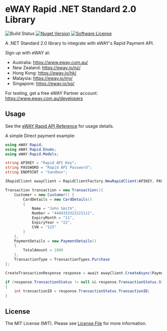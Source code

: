 eWAY Rapid .NET Standard 2.0 Library
========
![Build Status](https://ci.appveyor.com/api/projects/status/github/visualeyes/eway-rapid-netstandard?branch=master&svg=true) 
[![Nuget Version](https://img.shields.io/nuget/v/eway-rapid-netstandard.svg)](https://www.nuget.org/packages/eway-rapid-netstandard/) 
[![Software License](https://img.shields.io/badge/license-MIT-brightgreen.svg?style=flat-square)](LICENSE.md)

A .NET Standard 2.0 library to integrate with eWAY's Rapid Payment API.

Sign up with eWAY at:
 - Australia:    https://www.eway.com.au/
 - New Zealand:  https://eway.io/nz/
 - Hong Kong:    https://eway.io/hk/
 - Malaysia:     https://eway.io/my/
 - Singapore:    https://eway.io/sg/

For testing, get a free eWAY Partner account: https://www.eway.com.au/developers
 
## Usage

See the [eWAY Rapid API Reference](https://eway.io/api-v3/) for usage details.

A simple Direct payment example:

```csharp
using eWAY.Rapid;
using eWAY.Rapid.Enums;
using eWAY.Rapid.Models;

string APIKEY = "Rapid API Key";
string PASSWORD = "Rapid API Password";
string ENDPOINT = "Sandbox";

IRapidClient ewayClient = RapidClientFactory.NewRapidClient(APIKEY, PASSWORD, ENDPOINT);

Transaction transaction = new Transaction(){
    Customer = new Customer() { 
        CardDetails = new CardDetails()
        {
            Name = "John Smith",
            Number = "4444333322221111",
            ExpiryMonth = "11",
            ExpiryYear = "22",
            CVN = "123" 
        } 
    },
    PaymentDetails = new PaymentDetails()
    {
        TotalAmount = 1000
    },
    TransactionType = TransactionTypes.Purchase
};

CreateTransactionResponse response = await ewayClient.CreateAsync(PaymentMethod.Direct, transaction);

if (response.TransactionStatus != null && response.TransactionStatus.Status == true)
{
    int transactionID = response.TransactionStatus.TransactionID;
}
```

## License

The MIT License (MIT). Please see [License File](LICENSE.md) for more information.